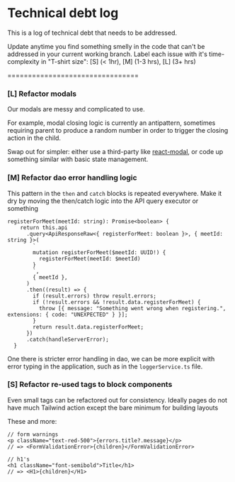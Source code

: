 # Technical debt log

This is a log of technical debt that needs to be addressed.

Update anytime you find something smelly in the code that can't be addressed in your current working branch. Label each issue with it's time-complexity in "T-shirt size": [S] (< 1hr), [M] (1-3 hrs), [L] (3+ hrs)

================================

### [L] Refactor modals

Our modals are messy and complicated to use.

For example, modal closing logic is currently an antipattern, sometimes requiring parent to produce a random number in order to trigger the closing action in the child.

Swap out for simpler: either use a third-party like [react-modal](https://github.com/reactjs/react-modal), or code up something similar with basic state management.

### [M] Refactor dao error handling logic

This pattern in the `then` and `catch` blocks is repeated everywhere. Make it dry by moving the then/catch logic into the API query executor or something

```tsx
registerForMeet(meetId: string): Promise<boolean> {
    return this.api
      .query<ApiResponseRaw<{ registerForMeet: boolean }>, { meetId: string }>(
        `
        mutation registerForMeet($meetId: UUID!) {
          registerForMeet(meetId: $meetId)
        }
        `,
        { meetId },
      )
      .then((result) => {
        if (result.errors) throw result.errors;
        if (!result.errors && !result.data.registerForMeet) {
          throw [{ message: "Something went wrong when registering.", extensions: { code: "UNEXPECTED" } }];
        }
        return result.data.registerForMeet;
      })
      .catch(handleServerError);
  }
```

One there is stricter error handling in dao, we can be more explicit with error typing in the application, such as in the `loggerService.ts` file.

### [S] Refactor re-used tags to block components

Even small tags can be refactored out for consistency. Ideally pages do not have much Tailwind action except the bare minimum for building layouts

These and more:

```tsx
// form warnings
<p className="text-red-500">{errors.title?.message}</p>
// => <FormValidationError>{children}</FormValidationError>

// h1's
<h1 className="font-semibold">Title</h1>
// => <H1>{children}</H1>
```
